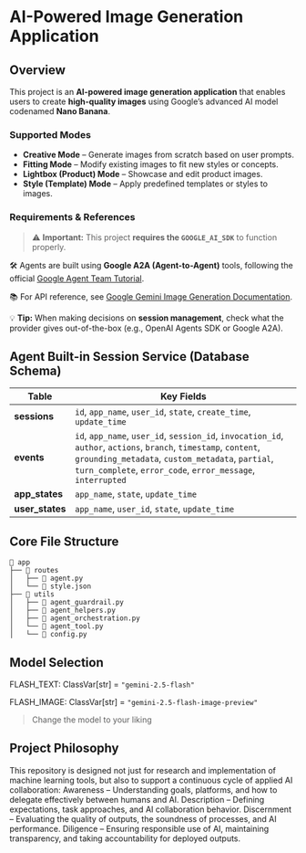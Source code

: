 # AI-Powered Image Generation Application

## Overview

This project is an **AI-powered image generation application** that enables users to create **high-quality images** using Google’s advanced AI model codenamed **Nano Banana**.  

### Supported Modes
- **Creative Mode** – Generate images from scratch based on user prompts.  
- **Fitting Mode** – Modify existing images to fit new styles or concepts.  
- **Lightbox (Product) Mode** – Showcase and edit product images.  
- **Style (Template) Mode** – Apply predefined templates or styles to images.  

### Requirements & References
> ⚠️ **Important:** This project **requires the `GOOGLE_AI_SDK`** to function properly.  

🛠️ Agents are built using **Google A2A (Agent-to-Agent)** tools, following the official [Google Agent Team Tutorial](https://google.github.io/adk-docs/tutorials/agent-team/).  

📚 For API reference, see [Google Gemini Image Generation Documentation](https://ai.google.dev/gemini-api/docs/image-generation).  

💡 **Tip:** When making decisions on **session management**, check what the provider gives out-of-the-box (e.g., OpenAI Agents SDK or Google A2A).  

## Agent Built-in Session Service (Database Schema)

| Table        | Key Fields                                                                 |
|--------------|----------------------------------------------------------------------------|
| **sessions** | `id`, `app_name`, `user_id`, `state`, `create_time`, `update_time`         |
| **events**   | `id`, `app_name`, `user_id`, `session_id`, `invocation_id`, `author`, `actions`, `branch`, `timestamp`, `content`, `grounding_metadata`, `custom_metadata`, `partial`, `turn_complete`, `error_code`, `error_message`, `interrupted` |
| **app_states** | `app_name`, `state`, `update_time`                                       |
| **user_states** | `app_name`, `user_id`, `state`, `update_time`                           |

## Core File Structure

```text
📂 app
├── 📂 routes
│   ├── 📄 agent.py
│   └── 📄 style.json
├── 📂 utils
│   ├── 📄 agent_guardrail.py
│   ├── 📄 agent_helpers.py
│   ├── 📄 agent_orchestration.py
│   └── 📄 agent_tool.py
│   └── 📄 config.py
```

## Model Selection

FLASH_TEXT: ClassVar[str] = `"gemini-2.5-flash"`

FLASH_IMAGE: ClassVar[str] = `"gemini-2.5-flash-image-preview"`

> Change the model to your liking

## Project Philosophy

This repository is designed not just for research and implementation of machine learning tools, but also to support a continuous cycle of applied AI collaboration:
Awareness – Understanding goals, platforms, and how to delegate effectively between humans and AI.
Description – Defining expectations, task approaches, and AI collaboration behavior.
Discernment – Evaluating the quality of outputs, the soundness of processes, and AI performance.
Diligence – Ensuring responsible use of AI, maintaining transparency, and taking accountability for deployed outputs.
